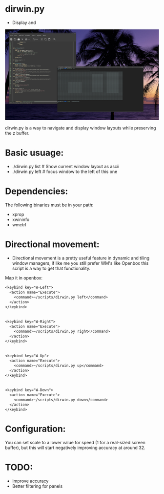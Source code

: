 # dirwin.py
* Display and 

![N|Solid](/screenshot.png)

dirwin.py is a way to navigate and display window layouts while preserving the z buffer.

# Basic usuage:
- ./dirwin.py list # Show current window layout as ascii
- ./dirwin.py left  # focus window to the left of this one

# Dependencies:
The following binaries must be in your path:
- xprop
- xwininfo
- wmctrl

# Directional movement:
- Directional movement is a pretty useful feature in dynamic and tiling window managers, if like me you still prefer WM's like Openbox this script is a way to get that functionality.

Map it in openbox:

    <keybind key="W-Left">
      <action name="Execute">
        <command>~/scripts/dirwin.py left</command>
      </action>
    </keybind>

    
    <keybind key="W-Right">
      <action name="Execute">
        <command>~/scripts/dirwin.py right</command>
      </action>
    </keybind>

    
    <keybind key="W-Up">
      <action name="Execute">
        <command>~/scripts/dirwin.py up</command>
      </action>
    </keybind>

    
    <keybind key="W-Down">
      <action name="Execute">
        <command>~/scripts/dirwin.py down</command>
      </action>
    </keybind>

    
# Configuration:
You can set scale to a lower value for speed (1 for a real-sized screen buffer), but this will start negatively improving accuracy at around 32.

# TODO:
* Improve accuracy
* Better filtering for panels